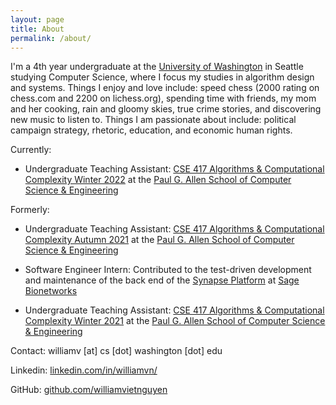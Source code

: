 ```yaml
---
layout: page
title: About
permalink: /about/
---
```


I'm a 4th year undergraduate at the [University of Washington](https://washington.edu) in Seattle studying Computer Science, where I focus my studies in algorithm design and systems. Things I enjoy and love include: speed chess (2000 rating on chess.com and 2200 on lichess.org), spending time with friends, my mom and her cooking, rain and gloomy skies, true crime stories, and discovering new music to listen to. Things I am passionate about include: political campaign strategy, rhetoric, education, and economic human rights.

Currently:

- Undergraduate Teaching Assistant: [CSE 417 Algorithms & Computational Complexity Winter 2022](https://courses.cs.washington.edu/courses/cse417/22wi/) at the [Paul G. Allen School of Computer Science & Engineering](https://cs.washington.edu)

Formerly:

- Undergraduate Teaching Assistant: [CSE 417 Algorithms & Computational Complexity Autumn 2021](https://courses.cs.washington.edu/courses/cse417/21au/) at the [Paul G. Allen School of Computer Science & Engineering](https://cs.washington.edu)

- Software Engineer Intern: Contributed to the test-driven development and maintenance of the back end of the [Synapse Platform](https://www.synapse.org) at [Sage Bionetworks](https://sagebionetworks.org)

- Undergraduate Teaching Assistant: [CSE 417 Algorithms & Computational Complexity Winter 2021](https://courses.cs.washington.edu/courses/cse417/21wi/) at the [Paul G. Allen School of Computer Science & Engineering](https://cs.washington.edu)

Contact: williamv [at] cs [dot] washington [dot] edu

Linkedin: [linkedin.com/in/williamvn/](https://www.linkedin.com/in/williamvn/)

GitHub: [github.com/williamvietnguyen](https://github.com/williamvietnguyen)
